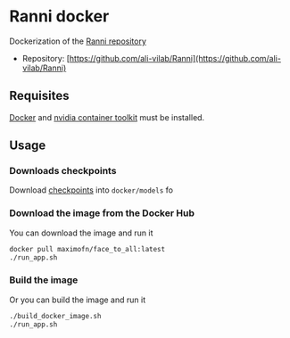 # Ranni docker

Dockerization of the [Ranni repository](https://github.com/ali-vilab/Ranni)

 * Repository: [https://github.com/ali-vilab/Ranni](https://github.com/ali-vilab/Ranni)

## Requisites

[Docker](https://docs.docker.com/desktop/) and [nvidia container toolkit](https://docs.nvidia.com/datacenter/cloud-native/container-toolkit/latest/install-guide.html) must be installed.

## Usage

### Downloads checkpoints

Download [checkpoints](https://modelscope.cn/models/yutong/Ranni/files) into `docker/models` fo

### Download the image from the Docker Hub

You can download the image and run it

```bash
docker pull maximofn/face_to_all:latest
./run_app.sh
```

### Build the image

Or you can build the image and run it

```bash
./build_docker_image.sh
./run_app.sh
```